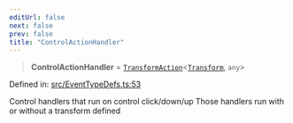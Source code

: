 ```yaml
---
editUrl: false
next: false
prev: false
title: "ControlActionHandler"
---
```


> **ControlActionHandler** = [`TransformAction`](/api/type-aliases/transformaction/)\<[`Transform`](/api/type-aliases/transform/), `any`\>

Defined in: [src/EventTypeDefs.ts:53](https://github.com/fabricjs/fabric.js/blob/fea1b29b7495d9634e300bd4bfa43de097745805/src/EventTypeDefs.ts#L53)

Control handlers that run on control click/down/up
Those handlers run with or without a transform defined
